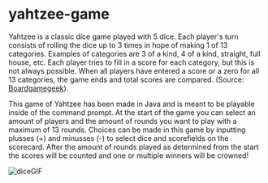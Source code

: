 # yahtzee-game

Yahtzee is a classic dice game played with 5 dice. Each player's turn consists of rolling the dice up to 3 times in hope of making 1 of 13 categories. Examples of categories are 3 of a kind, 4 of a kind, straight, full house, etc. Each player tries to fill in a score for each category, but this is not always possible. When all players have entered a score or a zero for all 13 categories, the game ends and total scores are compared. (Source: [Boardgamegeek](https://boardgamegeek.com/boardgame/2243/yahtzee)).

This game of Yahtzee has been made in Java and is meant to be playable inside of the command prompt. At the start of the game you can select an amount of players and the amount of rounds you want to play with a maximum of 13 rounds. Choices can be made in this game by inputting plusses (+) and minusses (-) to select dice and scorefields on the scorecard. After the amount of rounds played as determined from the start the scores will be counted and one or multiple winners will be crowned!

![diceGIF](https://media.giphy.com/media/v1.Y2lkPTc5MGI3NjExZWM1ZDc0NTA1YWQ4ZmQ2OTg1ZjU0ZTdmZjQwMjEyN2IxMWJlN2UyMyZlcD12MV9pbnRlcm5hbF9naWZzX2dpZklkJmN0PWc/ckHAdLU2OmY7knUClD/giphy.gif)
